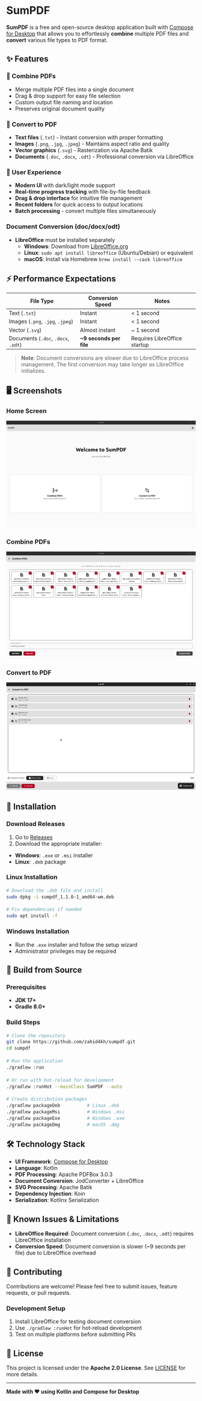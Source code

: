 # SumPDF

**SumPDF** is a free and open-source desktop application built with [Compose for Desktop](https://github.com/JetBrains/compose-multiplatform?tab=readme-ov-file#desktop) that allows you to effortlessly **combine** multiple PDF files and **convert** various file types to PDF format.

## ✨ Features

### 📄 Combine PDFs
- Merge multiple PDF files into a single document
- Drag & drop support for easy file selection
- Custom output file naming and location
- Preserves original document quality

### 🔄 Convert to PDF
- **Text files** (`.txt`) - Instant conversion with proper formatting
- **Images** (`.png`, `.jpg`, `.jpeg`) - Maintains aspect ratio and quality
- **Vector graphics** (`.svg`) - Rasterization via Apache Batik
- **Documents** (`.doc`, `.docx`, `.odt`) - Professional conversion via LibreOffice

### 🎨 User Experience
- **Modern UI** with dark/light mode support
- **Real-time progress tracking** with file-by-file feedback
- **Drag & drop interface** for intuitive file management
- **Recent folders** for quick access to output locations
- **Batch processing** - convert multiple files simultaneously


### Document Conversion (doc/docx/odt)
- **LibreOffice** must be installed separately
  - **Windows**: Download from [LibreOffice.org](https://www.libreoffice.org/download/download/)
  - **Linux**: `sudo apt install libreoffice` (Ubuntu/Debian) or equivalent
  - **macOS**: Install via Homebrew `brew install --cask libreoffice`

## ⚡ Performance Expectations

| File Type | Conversion Speed        | Notes                        |
|-----------|-------------------------|------------------------------|
| Text (`.txt`) | Instant                 | < 1 second                   |
| Images (`.png`, `.jpg`, `.jpeg`) | Instant                 | < 1 second                   |
| Vector (`.svg`) | Almost instant          | ~ 1 second                   |
| Documents (`.doc`, `.docx`, `.odt`) | **~9 seconds per file** | Requires LibreOffice startup |

> **Note**: Document conversions are slower due to LibreOffice process management. The first conversion may take longer as LibreOffice initializes.

## 🖥️ Screenshots

### Home Screen
![Home Screen](screenshots/home.png)

### Combine PDFs
![Combine PDFs](screenshots/combine.png)

### Convert to PDF
![Convert to PDF](screenshots/convert.png)

## 🚀 Installation

### Download Releases
1. Go to [Releases](https://github.com/zahid4kh/sumpdf/releases)
2. Download the appropriate installer:
  - **Windows**: `.exe` or `.msi` installer
  - **Linux**: `.deb` package

### Linux Installation
```bash
# Download the .deb file and install
sudo dpkg -i sumpdf_1.1.0-1_amd64-wm.deb

# Fix dependencies if needed
sudo apt install -f
```

### Windows Installation
- Run the `.exe` installer and follow the setup wizard
- Administrator privileges may be required

## 🔧 Build from Source

### Prerequisites
- **JDK 17+**
- **Gradle 8.0+**

### Build Steps
```bash
# Clone the repository
git clone https://github.com/zahid4kh/sumpdf.git
cd sumpdf

# Run the application
./gradlew :run

# Or run with hot-reload for development
./gradlew :runHot --mainClass SumPDF --auto

# Create distribution packages
./gradlew packageDeb          # Linux .deb
./gradlew packageMsi          # Windows .msi
./gradlew packageExe          # Windows .exe  
./gradlew packageDmg          # macOS .dmg
```

## 🛠️ Technology Stack

- **UI Framework**: [Compose for Desktop](https://github.com/JetBrains/compose-multiplatform?tab=readme-ov-file#desktop)
- **Language**: Kotlin
- **PDF Processing**: Apache PDFBox 3.0.3
- **Document Conversion**: JodConverter + LibreOffice
- **SVG Processing**: Apache Batik
- **Dependency Injection**: Koin
- **Serialization**: Kotlinx Serialization

## 🐛 Known Issues & Limitations

- **LibreOffice Required**: Document conversion (`.doc`, `.docx`, `.odt`) requires LibreOffice installation
- **Conversion Speed**: Document conversion is slower (~9 seconds per file) due to LibreOffice overhead

## 🤝 Contributing

Contributions are welcome! Please feel free to submit issues, feature requests, or pull requests.

### Development Setup
1. Install LibreOffice for testing document conversion
2. Use `./gradlew :runHot` for hot-reload development
3. Test on multiple platforms before submitting PRs

## 📝 License

This project is licensed under the **Apache 2.0 License**. See [LICENSE](LICENSE) for more details.

---

**Made with ❤️ using Kotlin and Compose for Desktop**